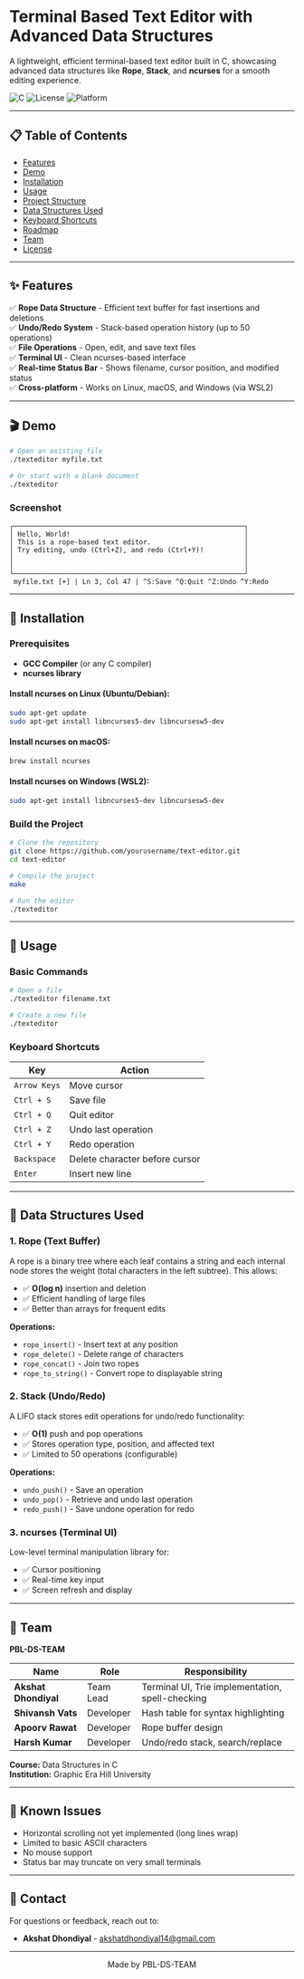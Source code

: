 # Terminal Based Text Editor with Advanced Data Structures

A lightweight, efficient terminal-based text editor built in C, showcasing advanced data structures like **Rope**, **Stack**, and **ncurses** for a smooth editing experience.

![C](https://img.shields.io/badge/Language-C-blue)
![License](https://img.shields.io/badge/License-MIT-green)
![Platform](https://img.shields.io/badge/Platform-Linux%20%7C%20macOS%20%7C%20WSL2-lightgrey)

---

## 📋 Table of Contents
- [Features](#features)
- [Demo](#demo)
- [Installation](#installation)
- [Usage](#usage)
- [Project Structure](#project-structure)
- [Data Structures Used](#data-structures-used)
- [Keyboard Shortcuts](#keyboard-shortcuts)
- [Roadmap](#roadmap)
- [Team](#team)
- [License](#license)

---

## ✨ Features

✅ **Rope Data Structure** - Efficient text buffer for fast insertions and deletions  
✅ **Undo/Redo System** - Stack-based operation history (up to 50 operations)  
✅ **File Operations** - Open, edit, and save text files  
✅ **Terminal UI** - Clean ncurses-based interface  
✅ **Real-time Status Bar** - Shows filename, cursor position, and modified status  
✅ **Cross-platform** - Works on Linux, macOS, and Windows (via WSL2)

---

## 🎬 Demo
```bash
# Open an existing file
./texteditor myfile.txt

# Or start with a blank document
./texteditor
```

### Screenshot
```
┌─────────────────────────────────────────────────────────┐
│ Hello, World!                                           │
│ This is a rope-based text editor.                       │
│ Try editing, undo (Ctrl+Z), and redo (Ctrl+Y)!          │
│                                                         │
│                                                         │
└─────────────────────────────────────────────────────────┘
 myfile.txt [+] | Ln 3, Col 47 | ^S:Save ^Q:Quit ^Z:Undo ^Y:Redo
```

---

## 🚀 Installation

### Prerequisites
- **GCC Compiler** (or any C compiler)
- **ncurses library**

#### Install ncurses on Linux (Ubuntu/Debian):
```bash
sudo apt-get update
sudo apt-get install libncurses5-dev libncursesw5-dev
```

#### Install ncurses on macOS:
```bash
brew install ncurses
```

#### Install ncurses on Windows (WSL2):
```bash
sudo apt-get install libncurses5-dev libncursesw5-dev
```

### Build the Project
```bash
# Clone the repository
git clone https://github.com/yourusername/text-editor.git
cd text-editor

# Compile the project
make

# Run the editor
./texteditor
```

---

## 📖 Usage

### Basic Commands
```bash
# Open a file
./texteditor filename.txt

# Create a new file
./texteditor
```

### Keyboard Shortcuts

| Key | Action |
|-----|--------|
| `Arrow Keys` | Move cursor |
| `Ctrl + S` | Save file |
| `Ctrl + Q` | Quit editor |
| `Ctrl + Z` | Undo last operation |
| `Ctrl + Y` | Redo operation |
| `Backspace` | Delete character before cursor |
| `Enter` | Insert new line |

---

## 🧠 Data Structures Used

### 1. **Rope (Text Buffer)**
A rope is a binary tree where each leaf contains a string and each internal node stores the weight (total characters in the left subtree). This allows:
- ✅ **O(log n)** insertion and deletion
- ✅ Efficient handling of large files
- ✅ Better than arrays for frequent edits

**Operations:**
- `rope_insert()` - Insert text at any position
- `rope_delete()` - Delete range of characters
- `rope_concat()` - Join two ropes
- `rope_to_string()` - Convert rope to displayable string

### 2. **Stack (Undo/Redo)**
A LIFO stack stores edit operations for undo/redo functionality:
- ✅ **O(1)** push and pop operations
- ✅ Stores operation type, position, and affected text
- ✅ Limited to 50 operations (configurable)

**Operations:**
- `undo_push()` - Save an operation
- `undo_pop()` - Retrieve and undo last operation
- `redo_push()` - Save undone operation for redo

### 3. **ncurses (Terminal UI)**
Low-level terminal manipulation library for:
- ✅ Cursor positioning
- ✅ Real-time key input
- ✅ Screen refresh and display

---
## 👥 Team

**PBL-DS-TEAM**

| Name | Role | Responsibility |
|------|------|----------------|
| **Akshat Dhondiyal** | Team Lead | Terminal UI, Trie implementation, spell-checking |
| **Shivansh Vats** | Developer | Hash table for syntax highlighting |
| **Apoorv Rawat** | Developer | Rope buffer design |
| **Harsh Kumar** | Developer | Undo/redo stack, search/replace |

**Course:** Data Structures in C  
**Institution:** Graphic Era Hill University

---

## 🐛 Known Issues

- Horizontal scrolling not yet implemented (long lines wrap)
- Limited to basic ASCII characters
- No mouse support
- Status bar may truncate on very small terminals
---

## 📧 Contact

For questions or feedback, reach out to:
- **Akshat Dhondiyal** - akshatdhondiyal14@gmail.com

---

<div align="center">
Made by PBL-DS-TEAM
</div>
